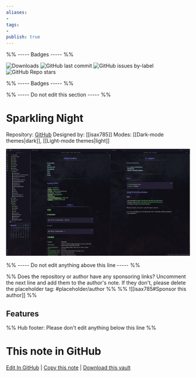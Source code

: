 ```yaml
---
aliases:
- 
tags: 
- 
publish: true
---
```


%% ----- Badges ----- %%

![Downloads](https://img.shields.io/badge/downloads-6771-573E7A?style=for-the-badge&logo=)
![GitHub last commit](https://img.shields.io/github/last-commit/isax785/obsidian-sparkling-night?color=573E7A&label=last%20update&logo=github&style=for-the-badge)
![GitHub issues by-label](https://img.shields.io/github/issues/isax785/obsidian-sparkling-night/help%20wanted?color=573E7A&logo=github&style=for-the-badge) 
![GitHub Repo stars](https://img.shields.io/github/stars/isax785/obsidian-sparkling-night?color=573E7A&logo=github&style=for-the-badge)

%% ----- Badges ----- %%

%% ----- Do not edit this section ----- %%

# Sparkling Night

Repository: [GitHub](https://github.com/isax785/obsidian-sparkling-night)
Designed by: [[isax785]]
Modes: [[Dark-mode themes|dark]], [[Light-mode themes|light]]



![screenshot](https://github.com/isax785/obsidian-sparkling-night/raw/HEAD/img/sparkling_night.png)

%% ----- Do not edit anything above this line ----- %% 

%% Does the repository or author have any sponsoring links? Uncomment the next line and add them to the author's note. If they don't, please delete the placeholder tag: #placeholder/author %%
%% ![[isax785#Sponsor this author]] %%


## Features



%% Hub footer: Please don't edit anything below this line %%

# This note in GitHub

<span class="git-footer">[Edit In GitHub](https://github.dev/obsidian-community/obsidian-hub/blob/main/02%20-%20Community%20Expansions/02.05%20All%20Community%20Expansions/Themes/Sparkling%20Night.md "git-hub-edit-note") | [Copy this note](https://raw.githubusercontent.com/obsidian-community/obsidian-hub/main/02%20-%20Community%20Expansions/02.05%20All%20Community%20Expansions/Themes/Sparkling%20Night.md "git-hub-copy-note") | [Download this vault](https://github.com/obsidian-community/obsidian-hub/archive/refs/heads/main.zip "git-hub-download-vault") </span>
